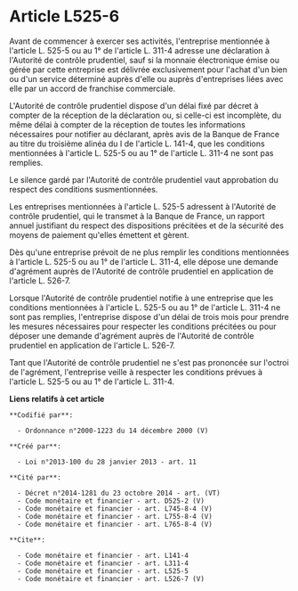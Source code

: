 # Article L525-6

Avant de commencer à exercer ses activités, l'entreprise mentionnée à l'article L. 525-5 ou au 1° de l'article L. 311-4
adresse une déclaration à l'Autorité de contrôle prudentiel, sauf si la monnaie électronique émise ou gérée par cette
entreprise est délivrée exclusivement pour l'achat d'un bien ou d'un service déterminé auprès d'elle ou auprès d'entreprises
liées avec elle par un accord de franchise commerciale. 

L'Autorité de contrôle prudentiel dispose d'un délai fixé par décret à compter de la réception de la déclaration ou, si
celle-ci est incomplète, du même délai à compter de la réception de toutes les informations nécessaires pour notifier au
déclarant, après avis de la Banque de France au titre du troisième alinéa du I de l'article L. 141-4, que les conditions
mentionnées à l'article L. 525-5 ou au 1° de l'article L. 311-4 ne sont pas remplies. 

Le silence gardé par l'Autorité de contrôle prudentiel vaut approbation du respect des conditions susmentionnées. 

Les entreprises mentionnées à l'article L. 525-5 adressent à l'Autorité de contrôle prudentiel, qui le transmet à la Banque
de France, un rapport annuel justifiant du respect des dispositions précitées et de la sécurité des moyens de paiement
qu'elles émettent et gèrent. 

Dès qu'une entreprise prévoit de ne plus remplir les conditions mentionnées à l'article L. 525-5 ou au 1° de l'article L.
311-4, elle dépose une demande d'agrément auprès de l'Autorité de contrôle prudentiel en application de l'article L. 526-7.

Lorsque l'Autorité de contrôle prudentiel notifie à une entreprise que les conditions mentionnées à l'article L. 525-5 ou au
1° de l'article L. 311-4 ne sont pas remplies, l'entreprise dispose d'un délai de trois mois pour prendre les mesures
nécessaires pour respecter les conditions précitées ou pour déposer une demande d'agrément auprès de l'Autorité de contrôle
prudentiel en application de l'article L. 526-7. 

Tant que l'Autorité de contrôle prudentiel ne s'est pas prononcée sur l'octroi de l'agrément, l'entreprise veille à respecter
les conditions prévues à l'article L. 525-5 ou au 1° de l'article L. 311-4.

**Liens relatifs à cet article**

	**Codifié par**:

	  - Ordonnance n°2000-1223 du 14 décembre 2000 (V)

	**Créé par**:

	  - Loi n°2013-100 du 28 janvier 2013 - art. 11

	**Cité par**:

	  - Décret n°2014-1281 du 23 octobre 2014 - art. (VT)
	  - Code monétaire et financier - art. D525-2 (V)
	  - Code monétaire et financier - art. L745-8-4 (V)
	  - Code monétaire et financier - art. L755-8-4 (V)
	  - Code monétaire et financier - art. L765-8-4 (V)

	**Cite**:

	  - Code monétaire et financier - art. L141-4
	  - Code monétaire et financier - art. L311-4
	  - Code monétaire et financier - art. L525-5
	  - Code monétaire et financier - art. L526-7 (V)
